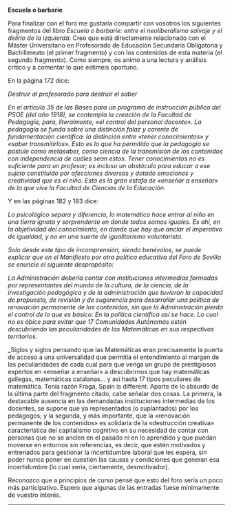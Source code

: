 __Escuela o barbarie__

Para finalizar con el foro me gustaría compartir con vosotros los siguientes fragmentos del libro _Escuela o barbarie: entre el neoliberalismo salvaje y el delirio de la izquierda_. Creo que está directamente relacionado con el Máster Universitario en Profesorado de Educación Secundaria Obligatoria y Bachillereato (el primer fragmento) y con los contenidos de esta materia (el segundo fragmento). Como siempre, os animo a una lectura y análisis crítico y a comentar lo que estiméis oportuno.

En la página 172 dice:

_Destruir al profesorado para destruir el saber_

_En el artículo 35 de las Bases para un programa de instrucción pública del PSOE (del año 1918), se contempla la creación de la Facultad de Pedagogía, para, literalmente, «el control del personal docente». La pedagogía se funda sobre una distinción falaz y carente de fundamentación científica: la distinción entre «tener conocimientos» y «saber transmitirlos». Esto es lo que ha permitido que la pedagogía se postule como metasaber, como ciencia de la transmisión de los contenidos con independencia de cuáles sean estos. Tener conocimientos no es suficiente para un profesor; es incluso un obstáculo para educar a ese sujeto constituido por afecciones diversas y dotado emociones y creatividad que es el niño. Esta es la gran estafa de «enseñar a enseñar» de la que vive la Facultad de Ciencias de la Educación._

Y en las páginas 182 y 183 dice: 

_Lo psicológico separa y diferencia, lo matemático hace entrar al niño en una tierra ignota y sorprendente en donde todos somos iguales. Es ahí, en la objetividad del conocimiento, en donde que hay que anclar el imperativo de igualdad, y no en una suerte de igualitarismo voluntarista._

_Solo desde este tipo de incomprensión, siendo benévolos, se puede explicar que en el Manifiesto por otra política educativa del Foro de Sevilla se enuncie el siguiente despropósito:_

_La Administración debería contar con instituciones intermedias formadas por representantes del mundo de la cultura, de la ciencia, de la investigación pedagógica y de la administración que tuvieran la capacidad de propuesta, de revisión y de sugerencia para desarrollar una política de renovación permanente de los contenidos, sin que la Administración pierda el control de lo que es básico. En la política científica así se hace. Lo cual no es óbice para evitar que 17 Comunidades Autónomas estén descubriendo las peculiaridades de las Matemáticas en sus respectivos territorios._

_Siglos y siglos pensando que las Matemáticas eran precisamente la puerta de acceso a una universalidad que permitía el entendimiento al margen de las peculiaridades de cada cual para que venga un grupo de prestigiosos expertos en «enseñar a enseñar» a descubrirnos que hay matemáticas gallegas, matemáticas catalanas… y así hasta 17 tipos peculiares de matemática. Tenía razón Fraga, Spain is different. Aparte de lo absurdo de la última parte del fragmento citado, cabe señalar dos cosas. La primera, la destacable ausencia en las demandadas instituciones intermedias de los docentes, se supone que ya representados (o suplantados) por los pedagogos; y la segunda, y más importante, que la «renovación permanente de los contenidos» es solidaria de la «destrucción creativa» característica del capitalismo cognitivo en su necesidad de contar con personas que no se anclen en el pasado ni en lo aprendido y que puedan moverse en entornos sin referencias, es decir, que estén motivados y entrenados para gestionar la incertidumbre laboral que les espera, sin poder nunca poner en cuestión las causas y condiciones que generan esa incertidumbre (lo cual sería, ciertamente, desmotivador).

Reconozco que a principios de curso pensé que esto del foro sería un poco más participativo. Espero que algunas de las entradas fuese mínimamente de vuestro interés.

<hr>
